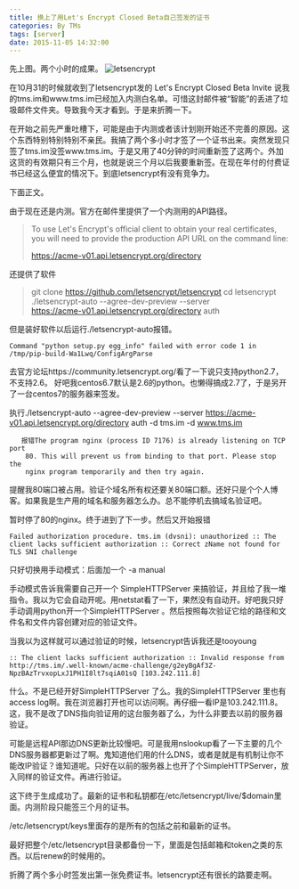 ```yaml
---
title: 换上了用Let's Encrypt Closed Beta自己签发的证书
categories: By TMs
tags: [server]
date: 2015-11-05 14:32:00
---
```


先上图。两个小时的成果。
![letsencrypt][1]

在10月31的时候就收到了letsencrypt发的 Let's Encrypt Closed Beta Invite‏ 说我的tms.im和www.tms.im已经加入内测白名单。可惜这封邮件被“智能”的丢进了垃圾邮件文件夹。导致我今天才看到。于是来折腾一下。

在开始之前先严重吐槽下，可能是由于内测或者该计划刚开始还不完善的原因。这个东西特别特别特别不亲民。我搞了两个多小时才签了一个证书出来。突然发现只签了tms.im没签www.tms.im。于是又用了40分钟的时间重新签了这两个。外加这货的有效期只有三个月，也就是说三个月以后我要重新签。在现在年付的付费证书已经这么便宜的情况下。到底letsencrypt有没有竞争力。

下面正文。

由于现在还是内测。官方在邮件里提供了一个内测用的API路径。

> To use Let's Encrypt's official client to obtain your real
> certificates, you will need to provide the production API URL on the
> command line:
> 
>   https://acme-v01.api.letsencrypt.org/directory

还提供了软件

> git clone https://github.com/letsencrypt/letsencrypt   cd letsencrypt 
> ./letsencrypt-auto --agree-dev-preview --server \
>       https://acme-v01.api.letsencrypt.org/directory auth

但是装好软件以后运行./letsencrypt-auto报错。

    Command "python setup.py egg_info" failed with error code 1 in /tmp/pip-build-Wa1Lwq/ConfigArgParse

去官方论坛https://community.letsencrypt.org/看了一下说只支持python2.7，不支持2.6。 好吧我centos6.7默认是2.6的python。也懒得搞成2.7了，于是另开了一台centos7的服务器来签发。

执行./letsencrypt-auto --agree-dev-preview --server https://acme-v01.api.letsencrypt.org/directory auth -d tms.im -d www.tms.im 

       报错The program nginx (process ID 7176) is already listening on TCP port 
        80. This will prevent us from binding to that port. Please stop the  
        nginx program temporarily and then try again.      

提醒我80端口被占用。验证个域名所有权还要关80端口额。还好只是个个人博客。如果我是生产用的域名和服务器怎么办。总不能停机去搞域名验证吧。

暂时停了80的nginx。终于进到了下一步。然后又开始报错

    Failed authorization procedure. tms.im (dvsni): unauthorized :: The client lacks sufficient authorization :: Correct zName not found for TLS SNI challenge

只好切换用手动模式：后面加一个
-a manual

手动模式告诉我需要自己开一个 SimpleHTTPServer 来搞验证，并且给了我一堆指令。我以为它会自动开呢。用netstat看了一下，果然没有自动开。好吧我只好手动调用python开一个SimpleHTTPServer 。然后按照每次验证它给的路径和文件名和文件内容创建对应的验证文件。

当我以为这样就可以通过验证的时候，letsencrypt告诉我还是tooyoung

    :: The client lacks sufficient authorization :: Invalid response from http://tms.im/.well-known/acme-challenge/g2eyBgAf3Z-NpzBAzTrvxopLxJ1PH1I8lt7sqiA01sQ [103.242.111.8]

什么。不是已经开好SimpleHTTPServer 了么。我的SimpleHTTPServer 里也有access log啊。我在浏览器打开也可以访问啊。再仔细一看IP是103.242.111.8。这，我不是改了DNS指向验证用的这台服务器了么，为什么非要去以前的服务器验证。

可能是远程API那边DNS更新比较慢吧。可是我用nslookup看了一下主要的几个DNS服务器都更新过了啊。鬼知道他们用的什么DNS，或者是就是有机制让你不能改IP验证？谁知道呢。只好在以前的服务器上也开了个SimpleHTTPServer，放入同样的验证文件。再进行验证。

这下终于生成成功了。最新的证书和私钥都在/etc/letsencrypt/live/$domain里面。内测阶段只能签三个月的证书。

/etc/letsencrypt/keys里面存的是所有的包括之前和最新的证书。

最好把整个/etc/letsencrypt目录都备份一下，里面是包括邮箱和token之类的东西。以后renew的时候用的。

折腾了两个多小时签发出第一张免费证书。letsencrypt还有很长的路要走啊。

  [1]: https://cdn.tms.im/article/20181026/imgs/4.png
